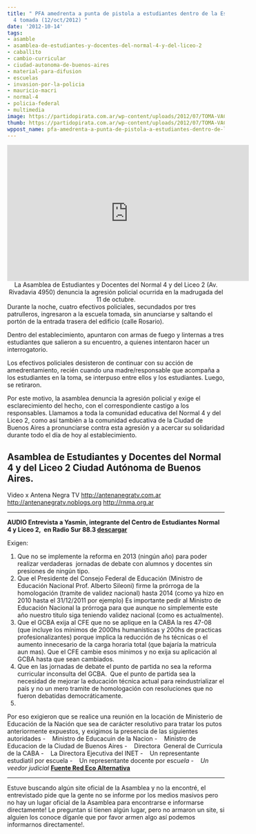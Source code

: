 ```yaml
---
title: " PFA amedrenta a punta de pistola a estudiantes dentro de la Escuela Normal
  4 tomada (12/oct/2012) "
date: '2012-10-14'
tags:
- asamble
- asamblea-de-estudiantes-y-docentes-del-normal-4-y-del-liceo-2
- caballito
- cambio-curricular
- ciudad-autonoma-de-buenos-aires
- material-para-difusion
- escuelas
- invasion-por-la-policia
- mauricio-macri
- normal-4
- policia-federal
- multimedia
image: https://partidopirata.com.ar/wp-content/uploads/2012/07/TOMA-VACACIONES-ESTUDIANTES-CLASES-SEMANAS_IECIMA20120711_0059_14.jpg
thumb: https://partidopirata.com.ar/wp-content/uploads/2012/07/TOMA-VACACIONES-ESTUDIANTES-CLASES-SEMANAS_IECIMA20120711_0059_14-150x150.jpg
wppost_name: pfa-amedrenta-a-punta-de-pistola-a-estudiantes-dentro-de-la-escuela-normal-4-tomada-12oct2012
---
```


<center>
<iframe src="http://www.youtube.com/embed/lBtPlB0tRKY" frameborder="0" width="560" height="315"></iframe></center><center></center><center>La Asamblea de Estudiantes y Docentes del Normal 4 y del Liceo 2 (Av. Rivadavia 4950) denuncia la agresión policial ocurrida en la madrugada del 11 de octubre.</center>Durante la noche, cuatro efectivos policiales, secundados por tres patrulleros, ingresaron a la escuela tomada, sin anunciarse y saltando el portón de la entrada trasera del edificio (calle Rosario).

Dentro del establecimiento, apuntaron con armas de fuego y linternas a tres estudiantes que salieron a su encuentro, a quienes intentaron hacer un interrogatorio.

Los efectivos policiales desisteron de continuar con su acción de amedrentamiento, recién cuando una madre/responsable que acompaña a los estudiantes en la toma, se interpuso entre ellos y los estudiantes. Luego, se retiraron.

Por este motivo, la asamblea denuncia la agresión policial y exige el esclarecimiento del hecho, con el correspondiente castigo a los responsables. Llamamos a toda la comunidad educativa del Normal 4 y del Liceo 2, como así también a la comunidad educativa de la Ciudad de Buenos Aires a pronunciarse contra esta agresión y a acercar su solidaridad durante todo el día de hoy al establecimiento.

Asamblea de Estudiantes y Docentes del Normal 4 y del Liceo 2
Ciudad Autónoma de Buenos Aires.
---
Video x Antena Negra TV
<a title="http://antenanegratv.com.ar" dir="ltr" href="http://antenanegratv.com.ar" rel="nofollow" target="_blank">http://antenanegratv.com.ar</a>
<a title="http://antenanegratv.noblogs.org" dir="ltr" href="http://antenanegratv.noblogs.org" rel="nofollow" target="_blank">http://antenanegratv.noblogs.org</a>
<a title="http://rnma.org.ar" dir="ltr" href="http://rnma.org.ar" rel="nofollow" target="_blank">http://rnma.org.ar</a>

<hr />

<strong> AUDIO Entrevista a Yasmin, integrante del Centro de Estudiantes Normal 4 y Liceo 2,  en Radio Sur 88.3 <a href="http://www.radiosur.org.ar/descargar.php?id=2541" target="_blank">descargar</a><a href="http://www.radiosur.org.ar/descargar.php?id=2541" target="_blank">
</a></strong>

Exigen:
1. Que no se implemente la reforma en 2013 (ningún año) para poder realizar verdaderas  jornadas de debate con alumnos y docentes sin presiones de ningún tipo.
2. Que el Presidente del Consejo Federal de Educación (Ministro de Educación Nacional Prof. Alberto Sileoni) firme la prórroga de la homologación (tramite de validez nacional) hasta 2014 (como ya hizo en 2010 hasta el 31/12/2011 por ejemplo) Es importante pedir al Ministro de Educación Nacional la prórroga para que aunque no simplemente este año nuestro titulo siga teniendo validez nacional (como es actualmente).
3. Que el GCBA exija al CFE que no se aplique en la CABA la res 47-08 (que incluye los mínimos de 2000hs humanísticas y 200hs de practicas profesionalizantes) porque implica la reducción de hs técnicas o el aumento innecesario de la carga horaria total (que bajaría la matricula aun mas). Que el CFE cambie esos mínimos y no exija su aplicación al GCBA hasta que sean cambiados.
4. Que en las jornadas de debate el punto de partida no sea la reforma curricular inconsulta del GCBA.  Que el punto de partida sea la necesidad de mejorar la educación técnica actual para reindustrializar el país y no un mero tramite de homologación con resoluciones que no fueron debatidas democráticamente.
5.
Por eso exigieron que se realice una reunión en la locación de Ministerio de Educación de la Nación que sea de carácter resolutivo para tratar los putos anteriormente expuestos, y exigimos la presencia de las siguientes autoridades
-    Ministro de Educacuin de la Nacion
-    Ministro de Educacion de la Ciudad de Buenos Aires
-    Directora  General de Curricula de la CABA
-    La Directora Ejecutiva del INET
-    Un representante estudiatil por escuela
-    Un representante docente por escu<em>ela
-    Un veedor judicial
</em>
<strong><a href="http://www.redeco.com.ar/nv/index.php?option=com_content&amp;task=view&amp;id=9109&amp;Itemid=99999999%3Ci%20/%3E" target="_blank">Fuente Red Eco Alternativa</a></strong>

<hr />

Estuve buscando algún site oficial de la Asamblea y no la encontré, el entrevistado pide que la gente no se informe por los medios masivos pero no hay un lugar oficial de la Asamblea para encontrarse e informarse directamente!
Le preguntan si tienen algún lugar, pero no armaron un site, si alguien los conoce díganle que por favor armen algo así podemos informarnos directamente!.
